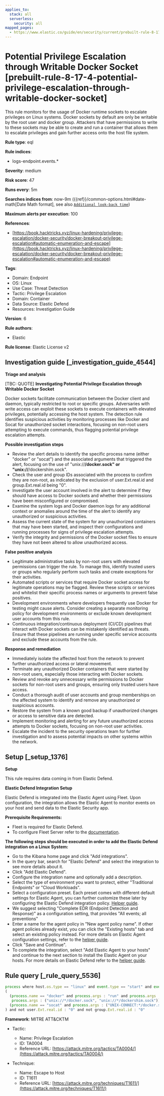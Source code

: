 ```yaml
---
applies_to:
  stack: all
  serverless:
    security: all
mapped_pages:
  - https://www.elastic.co/guide/en/security/current/prebuilt-rule-8-17-4-potential-privilege-escalation-through-writable-docker-socket.html
---
```


# Potential Privilege Escalation through Writable Docker Socket [prebuilt-rule-8-17-4-potential-privilege-escalation-through-writable-docker-socket]

This rule monitors for the usage of Docker runtime sockets to escalate privileges on Linux systems. Docker sockets by default are only be writable by the root user and docker group. Attackers that have permissions to write to these sockets may be able to create and run a container that allows them to escalate privileges and gain further access onto the host file system.

**Rule type**: eql

**Rule indices**:

* logs-endpoint.events.*

**Severity**: medium

**Risk score**: 47

**Runs every**: 5m

**Searches indices from**: now-9m ({{ref}}/common-options.html#date-math[Date Math format], see also [`Additional look-back time`](docs-content://solutions/security/detect-and-alert/create-detection-rule.md#rule-schedule))

**Maximum alerts per execution**: 100

**References**:

* [https://book.hacktricks.xyz/linux-hardening/privilege-escalation/docker-security/docker-breakout-privilege-escalation#automatic-enumeration-and-escape](https://book.hacktricks.xyz/linux-hardening/privilege-escalation/docker-security/docker-breakout-privilege-escalation#automatic-enumeration-and-escape)

**Tags**:

* Domain: Endpoint
* OS: Linux
* Use Case: Threat Detection
* Tactic: Privilege Escalation
* Domain: Container
* Data Source: Elastic Defend
* Resources: Investigation Guide

**Version**: 6

**Rule authors**:

* Elastic

**Rule license**: Elastic License v2

## Investigation guide [_investigation_guide_4544]

**Triage and analysis**

[TBC: QUOTE]
**Investigating Potential Privilege Escalation through Writable Docker Socket**

Docker sockets facilitate communication between the Docker client and daemon, typically restricted to root or specific groups. Adversaries with write access can exploit these sockets to execute containers with elevated privileges, potentially accessing the host system. The detection rule identifies suspicious activities by monitoring processes like Docker and Socat for unauthorized socket interactions, focusing on non-root users attempting to execute commands, thus flagging potential privilege escalation attempts.

**Possible investigation steps**

* Review the alert details to identify the specific process name (either "docker" or "socat") and the associated arguments that triggered the alert, focusing on the use of "unix://**/docker.sock" or "unix://**/dockershim.sock".
* Check the user and group IDs associated with the process to confirm they are non-root, as indicated by the exclusion of user.Ext.real.id and group.Ext.real.id being "0".
* Investigate the user account involved in the alert to determine if they should have access to Docker sockets and whether their permissions have been misconfigured or compromised.
* Examine the system logs and Docker daemon logs for any additional context or anomalies around the time of the alert to identify any unauthorized or suspicious activities.
* Assess the current state of the system for any unauthorized containers that may have been started, and inspect their configurations and running processes for signs of privilege escalation attempts.
* Verify the integrity and permissions of the Docker socket files to ensure they have not been altered to allow unauthorized access.

**False positive analysis**

* Legitimate administrative tasks by non-root users with elevated permissions can trigger the rule. To manage this, identify trusted users or groups who regularly perform such tasks and create exceptions for their activities.
* Automated scripts or services that require Docker socket access for legitimate operations may be flagged. Review these scripts or services and whitelist their specific process names or arguments to prevent false positives.
* Development environments where developers frequently use Docker for testing might cause alerts. Consider creating a separate monitoring policy for development environments or exclude known development user accounts from this rule.
* Continuous integration/continuous deployment (CI/CD) pipelines that interact with Docker sockets can be mistakenly identified as threats. Ensure that these pipelines are running under specific service accounts and exclude these accounts from the rule.

**Response and remediation**

* Immediately isolate the affected host from the network to prevent further unauthorized access or lateral movement.
* Terminate any unauthorized Docker containers that were started by non-root users, especially those interacting with Docker sockets.
* Review and revoke any unnecessary write permissions to Docker sockets for non-root users and groups, ensuring only trusted users have access.
* Conduct a thorough audit of user accounts and group memberships on the affected system to identify and remove any unauthorized or suspicious accounts.
* Restore the system from a known good backup if unauthorized changes or access to sensitive data are detected.
* Implement monitoring and alerting for any future unauthorized access attempts to Docker sockets, focusing on non-root user activities.
* Escalate the incident to the security operations team for further investigation and to assess potential impacts on other systems within the network.


## Setup [_setup_1376]

**Setup**

This rule requires data coming in from Elastic Defend.

**Elastic Defend Integration Setup**

Elastic Defend is integrated into the Elastic Agent using Fleet. Upon configuration, the integration allows the Elastic Agent to monitor events on your host and send data to the Elastic Security app.

**Prerequisite Requirements:**

* Fleet is required for Elastic Defend.
* To configure Fleet Server refer to the [documentation](docs-content://reference/ingestion-tools/fleet/fleet-server.md).

**The following steps should be executed in order to add the Elastic Defend integration on a Linux System:**

* Go to the Kibana home page and click "Add integrations".
* In the query bar, search for "Elastic Defend" and select the integration to see more details about it.
* Click "Add Elastic Defend".
* Configure the integration name and optionally add a description.
* Select the type of environment you want to protect, either "Traditional Endpoints" or "Cloud Workloads".
* Select a configuration preset. Each preset comes with different default settings for Elastic Agent, you can further customize these later by configuring the Elastic Defend integration policy. [Helper guide](docs-content://solutions/security/configure-elastic-defend/configure-an-integration-policy-for-elastic-defend.md).
* We suggest selecting "Complete EDR (Endpoint Detection and Response)" as a configuration setting, that provides "All events; all preventions"
* Enter a name for the agent policy in "New agent policy name". If other agent policies already exist, you can click the "Existing hosts" tab and select an existing policy instead. For more details on Elastic Agent configuration settings, refer to the [helper guide](docs-content://reference/ingestion-tools/fleet/agent-policy.md).
* Click "Save and Continue".
* To complete the integration, select "Add Elastic Agent to your hosts" and continue to the next section to install the Elastic Agent on your hosts. For more details on Elastic Defend refer to the [helper guide](docs-content://solutions/security/configure-elastic-defend/install-elastic-defend.md).


## Rule query [_rule_query_5536]

```js
process where host.os.type == "linux" and event.type == "start" and event.action == "exec" and
(
  (process.name == "docker" and process.args : "run" and process.args : "-it"  and
   process.args : ("unix://*/docker.sock", "unix://*/dockershim.sock")) or
  (process.name == "socat" and process.args : ("UNIX-CONNECT:*/docker.sock", "UNIX-CONNECT:*/dockershim.sock"))
) and not user.Ext.real.id : "0" and not group.Ext.real.id : "0"
```

**Framework**: MITRE ATT&CKTM

* Tactic:

    * Name: Privilege Escalation
    * ID: TA0004
    * Reference URL: [https://attack.mitre.org/tactics/TA0004/](https://attack.mitre.org/tactics/TA0004/)

* Technique:

    * Name: Escape to Host
    * ID: T1611
    * Reference URL: [https://attack.mitre.org/techniques/T1611/](https://attack.mitre.org/techniques/T1611/)




